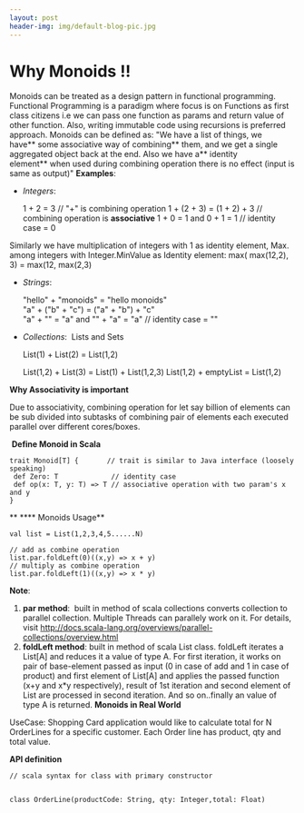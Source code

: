 ```yaml
---
layout: post
header-img: img/default-blog-pic.jpg
---
```


# Why Monoids !!

Monoids can be treated as a design pattern in functional programming. Functional Programming is a paradigm where focus is on Functions as first class citizens i.e we can pass one function as params and return value of other function. Also, writing immutable code using recursions is preferred approach. Monoids can be defined as: "We have a list of things, we have** some associative way of combining** them, and we get a single aggregated object back at the end. Also we have a** identity element** when used during combining operation there is no effect (input is same as output)" **Examples**:

  * _Integers_: 
    
    
    1 + 2 = 3                           // "+" is combining operation
    1 + (2 + 3) = (1 + 2) + 3          // combining operation is **associative**
    1 + 0 = 1 and 0 + 1 = 1             // identity case = 0

Similarly we have multiplication of integers with 1 as identity element, Max. among integers with Integer.MinValue as Identity element: max( max(12,2), 3) = max(12, max(2,3)

  * _Strings_: 
    
    
    "hello" + "monoids" = "hello monoids"    
    "a" + ("b" + "c") = ("a" + "b") + "c"          
    "a" + "" = "a" and "" + "a" = "a"     // identity case = ""        

  * _Collections_:  Lists and Sets
    
    
    List(1) + List(2) = List(1,2) 
    
    List(1,2) + List(3) = List(1) + List(1,2,3)
    List(1,2) + emptyList = List(1,2)

**Why Associativity is important**

Due to associativity, combining operation for let say billion of elements can be sub divided into subtasks of combining pair of elements each executed parallel over different cores/boxes. 

 **Define Monoid in Scala**
    
    
    trait Monoid[T] {       // trait is similar to Java interface (loosely speaking)
     def Zero: T             // identity case        
     def op(x: T, y: T) => T // associative operation with two param's x and y
    }

** **** Monoids Usage**
    
    
    val list = List(1,2,3,4,5......N)                                                       
    // add as combine operation
    list.par.foldLeft(0)((x,y) => x + y)
    // multiply as combine operation
    list.par.foldLeft(1)((x,y) => x * y)

**Note**: 

  1. **par method**:  built in method of scala collections converts collection to parallel collection. Multiple Threads can parallely work on it. For details, visit http://docs.scala-lang.org/overviews/parallel-collections/overview.html                              
  2. **foldLeft method**: built in method of scala List class. foldLeft iterates a List[A] and reduces it a value of type A. For first iteration, it works on pair of base-element passed as input (0 in case of add and 1 in case of product) and first element of List[A] and applies the passed function (x+y and x*y respectively), result of 1st iteration and second element of List are processed in second iteration. And so on..finally an value of type A is returned.
**Monoids in Real World**

UseCase: Shopping Card application would like to calculate total for N OrderLines for a specific customer. Each Order line has product, qty and total value. 

**API definition**
    
    
    // scala syntax for class with primary constructor
    
    
    class OrderLine(productCode: String, qty: Integer,total: Float)